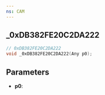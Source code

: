 ```yaml
---
ns: CAM
---
```

## _0xDB382FE20C2DA222

```c
// 0xDB382FE20C2DA222
void _0xDB382FE20C2DA222(Any p0);
```

## Parameters
* **p0**:
